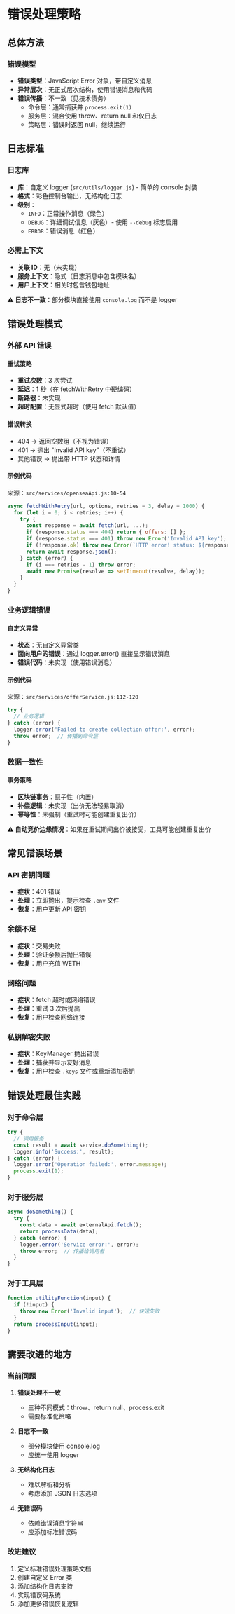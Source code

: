 # 错误处理策略

## 总体方法

### 错误模型
- **错误类型**：JavaScript Error 对象，带自定义消息
- **异常层次**：无正式层次结构，使用错误消息和代码
- **错误传播**：不一致（见技术债务）
  - 命令层：通常捕获并 `process.exit(1)`
  - 服务层：混合使用 throw、return null 和仅日志
  - 策略层：错误时返回 null，继续运行

## 日志标准

### 日志库
- **库**：自定义 logger (`src/utils/logger.js`) - 简单的 console 封装
- **格式**：彩色控制台输出，无结构化日志
- **级别**：
  - `INFO`：正常操作消息（绿色）
  - `DEBUG`：详细调试信息（灰色）- 使用 `--debug` 标志启用
  - `ERROR`：错误消息（红色）

### 必需上下文
- **关联 ID**：无（未实现）
- **服务上下文**：隐式（日志消息中包含模块名）
- **用户上下文**：相关时包含钱包地址

**⚠️ 日志不一致**：部分模块直接使用 `console.log` 而不是 logger

## 错误处理模式

### 外部 API 错误

#### 重试策略
- **重试次数**：3 次尝试
- **延迟**：1 秒（在 fetchWithRetry 中硬编码）
- **断路器**：未实现
- **超时配置**：无显式超时（使用 fetch 默认值）

#### 错误转换
- 404 → 返回空数组（不视为错误）
- 401 → 抛出 "Invalid API key"（不重试）
- 其他错误 → 抛出带 HTTP 状态和详情

#### 示例代码

来源：`src/services/openseaApi.js:10-54`

```javascript
async fetchWithRetry(url, options, retries = 3, delay = 1000) {
  for (let i = 0; i < retries; i++) {
    try {
      const response = await fetch(url, ...);
      if (response.status === 404) return { offers: [] };
      if (response.status === 401) throw new Error('Invalid API key');
      if (!response.ok) throw new Error(`HTTP error! status: ${response.status}`);
      return await response.json();
    } catch (error) {
      if (i === retries - 1) throw error;
      await new Promise(resolve => setTimeout(resolve, delay));
    }
  }
}
```

### 业务逻辑错误

#### 自定义异常
- **状态**：无自定义异常类
- **面向用户的错误**：通过 logger.error() 直接显示错误消息
- **错误代码**：未实现（使用错误消息）

#### 示例代码

来源：`src/services/offerService.js:112-120`

```javascript
try {
  // 业务逻辑
} catch (error) {
  logger.error('Failed to create collection offer:', error);
  throw error;  // 传播到命令层
}
```

### 数据一致性

#### 事务策略
- **区块链事务**：原子性（内置）
- **补偿逻辑**：未实现（出价无法轻易取消）
- **幂等性**：未强制（重试时可能创建重复出价）

**⚠️ 自动竞价边缘情况**：如果在重试期间出价被接受，工具可能创建重复出价

## 常见错误场景

### API 密钥问题
- **症状**：401 错误
- **处理**：立即抛出，提示检查 `.env` 文件
- **恢复**：用户更新 API 密钥

### 余额不足
- **症状**：交易失败
- **处理**：验证余额后抛出错误
- **恢复**：用户充值 WETH

### 网络问题
- **症状**：fetch 超时或网络错误
- **处理**：重试 3 次后抛出
- **恢复**：用户检查网络连接

### 私钥解密失败
- **症状**：KeyManager 抛出错误
- **处理**：捕获并显示友好消息
- **恢复**：用户检查 `.keys` 文件或重新添加密钥

## 错误处理最佳实践

### 对于命令层
```javascript
try {
  // 调用服务
  const result = await service.doSomething();
  logger.info('Success:', result);
} catch (error) {
  logger.error('Operation failed:', error.message);
  process.exit(1);
}
```

### 对于服务层
```javascript
async doSomething() {
  try {
    const data = await externalApi.fetch();
    return processData(data);
  } catch (error) {
    logger.error('Service error:', error);
    throw error;  // 传播给调用者
  }
}
```

### 对于工具层
```javascript
function utilityFunction(input) {
  if (!input) {
    throw new Error('Invalid input');  // 快速失败
  }
  return processInput(input);
}
```

## 需要改进的地方

### 当前问题
1. **错误处理不一致**
   - 三种不同模式：throw、return null、process.exit
   - 需要标准化策略

2. **日志不一致**
   - 部分模块使用 console.log
   - 应统一使用 logger

3. **无结构化日志**
   - 难以解析和分析
   - 考虑添加 JSON 日志选项

4. **无错误码**
   - 依赖错误消息字符串
   - 应添加标准错误码

### 改进建议
1. 定义标准错误处理策略文档
2. 创建自定义 Error 类
3. 添加结构化日志支持
4. 实现错误码系统
5. 添加更多错误恢复逻辑
